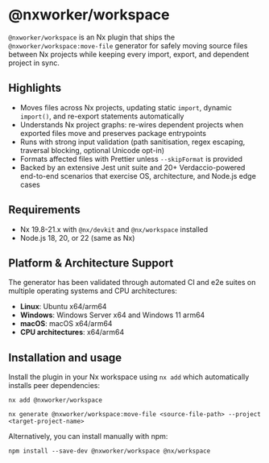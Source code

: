 # @nxworker/workspace

`@nxworker/workspace` is an Nx plugin that ships the `@nxworker/workspace:move-file` generator for safely moving source files between Nx projects while keeping every import, export, and dependent project in sync.

## Highlights

- Moves files across Nx projects, updating static `import`, dynamic `import()`, and re-export statements automatically
- Understands Nx project graphs: re-wires dependent projects when exported files move and preserves package entrypoints
- Runs with strong input validation (path sanitisation, regex escaping, traversal blocking, optional Unicode opt-in)
- Formats affected files with Prettier unless `--skipFormat` is provided
- Backed by an extensive Jest unit suite and 20+ Verdaccio-powered end-to-end scenarios that exercise OS, architecture, and Node.js edge cases

## Requirements

- Nx 19.8-21.x with `@nx/devkit` and `@nx/workspace` installed
- Node.js 18, 20, or 22 (same as Nx)

## Platform & Architecture Support

The generator has been validated through automated CI and e2e suites on multiple operating systems and CPU architectures:

- **Linux**: Ubuntu x64/arm64
- **Windows**: Windows Server x64 and Windows 11 arm64
- **macOS**: macOS x64/arm64
- **CPU architectures**: x64/arm64

## Installation and usage

Install the plugin in your Nx workspace using `nx add` which automatically installs peer dependencies:

```shell
nx add @nxworker/workspace

nx generate @nxworker/workspace:move-file <source-file-path> --project <target-project-name>
```

Alternatively, you can install manually with npm:

```shell
npm install --save-dev @nxworker/workspace @nx/workspace
```
